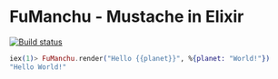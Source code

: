 # FuManchu - Mustache in Elixir

[![Build status](https://badge.buildkite.com/b6a81825f66406d168234e901a77f6f519652e4eae4e5b5093.svg)](https://buildkite.com/operable/fumanchu)

```elixir
iex(1)> FuManchu.render("Hello {{planet}}", %{planet: "World!"})
"Hello World!"
```
